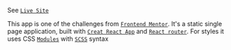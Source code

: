 See  [`Live Site`](https://michalrsa.github.io/Front-End-Mentor-REST-Countries-API/) 

This app is one of the challenges from [`Frontend Mentor`](https://www.frontendmentor.io/challenges/rest-countries-api-with-color-theme-switcher-5cacc469fec04111f7b848ca). It's a static single page application, built with [`Creat React App`](https://create-react-app.dev/) and [`React router`](https://reactrouter.com/). For styles it uses CSS [`Modules`](https://github.com/css-modules/css-modules) with [`SCSS`](https://sass-lang.com/) syntax
